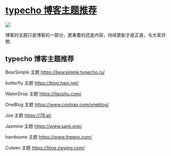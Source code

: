 # [typecho 博客主题推荐](https://github.com/jaaleng/jaaleng.github.io/issues/168)

![](https://pic.superbed.cc/item/67ba953401c078e3108673f5.png)

博客的主题只是博客的一部分，更重要的还是内容，持续更新才是正道，与大家共勉.

<!--more-->

## typecho 博客主题推荐

BearSimple 主题 
https://bearsimple.typecho.ru/

butterfly 主题
https://blog.haoi.net/

WaterDrop 主题 
https://ilaozhu.com/

OneBlog 主题 
https://www.coolnav.com/oneblog/

Joe 主题 
https://78.al/

Jasmine 主题 
https://www.sanji.one/

handsome 主题 
https://www.ihewro.com/

Cuteen 主题 
https://blog.zwying.com/